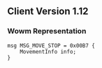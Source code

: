 ## Client Version 1.12

### Wowm Representation
```rust,ignore
msg MSG_MOVE_STOP = 0x00B7 {
    MovementInfo info;    
}

```
